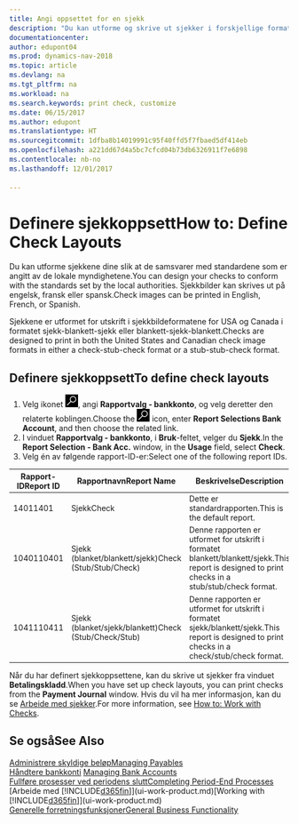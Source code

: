 ```yaml
---
title: Angi oppsettet for en sjekk
description: "Du kan utforme og skrive ut sjekker i forskjellige formater for å følge standarder."
documentationcenter: 
author: edupont04
ms.prod: dynamics-nav-2018
ms.topic: article
ms.devlang: na
ms.tgt_pltfrm: na
ms.workload: na
ms.search.keywords: print check, customize
ms.date: 06/15/2017
ms.author: edupont
ms.translationtype: HT
ms.sourcegitcommit: 1dfba8b14019991c95f40ffd5f7fbaed5df414eb
ms.openlocfilehash: a221dd67d4a5bc7cfcd04b73db6326911f7e6898
ms.contentlocale: nb-no
ms.lasthandoff: 12/01/2017

---
```

# <a name="how-to-define-check-layouts"></a><span data-ttu-id="b405a-103">Definere sjekkoppsett</span><span class="sxs-lookup"><span data-stu-id="b405a-103">How to: Define Check Layouts</span></span>
<span data-ttu-id="b405a-104">Du kan utforme sjekkene dine slik at de samsvarer med standardene som er angitt av de lokale myndighetene.</span><span class="sxs-lookup"><span data-stu-id="b405a-104">You can design your checks to conform with the standards set by the local authorities.</span></span> <span data-ttu-id="b405a-105">Sjekkbilder kan skrives ut på engelsk, fransk eller spansk.</span><span class="sxs-lookup"><span data-stu-id="b405a-105">Check images can be printed in English, French, or Spanish.</span></span>

<span data-ttu-id="b405a-106">Sjekkene er utformet for utskrift i sjekkbildeformatene for USA og Canada i formatet sjekk-blankett-sjekk eller blankett-sjekk-blankett.</span><span class="sxs-lookup"><span data-stu-id="b405a-106">Checks are designed to print in both the United States and Canadian check image formats in either a check-stub-check format or a stub-stub-check format.</span></span>

## <a name="to-define-check-layouts"></a><span data-ttu-id="b405a-107">Definere sjekkoppsett</span><span class="sxs-lookup"><span data-stu-id="b405a-107">To define check layouts</span></span>
1. <span data-ttu-id="b405a-108">Velg ikonet ![Søk etter side eller rapport](media/ui-search/search_small.png "Søk etter side eller rapport"), angi **Rapportvalg - bankkonto**, og velg deretter den relaterte koblingen.</span><span class="sxs-lookup"><span data-stu-id="b405a-108">Choose the ![Search for Page or Report](media/ui-search/search_small.png "Search for Page or Report icon") icon, enter **Report Selections Bank Account**, and then choose the related link.</span></span>
2. <span data-ttu-id="b405a-109">I vinduet **Rapportvalg - bankkonto**, i **Bruk**-feltet, velger du **Sjekk**.</span><span class="sxs-lookup"><span data-stu-id="b405a-109">In the **Report Selection - Bank Acc.** window, in the **Usage** field, select **Check**.</span></span>
3. <span data-ttu-id="b405a-110">Velg én av følgende rapport-ID-er:</span><span class="sxs-lookup"><span data-stu-id="b405a-110">Select one of the following report IDs.</span></span>

| <span data-ttu-id="b405a-111">Rapport-ID</span><span class="sxs-lookup"><span data-stu-id="b405a-111">Report ID</span></span> | <span data-ttu-id="b405a-112">Rapportnavn</span><span class="sxs-lookup"><span data-stu-id="b405a-112">Report Name</span></span> | <span data-ttu-id="b405a-113">Beskrivelse</span><span class="sxs-lookup"><span data-stu-id="b405a-113">Description</span></span> |
| --- | --- | --- |
| <span data-ttu-id="b405a-114">1401</span><span class="sxs-lookup"><span data-stu-id="b405a-114">1401</span></span> |<span data-ttu-id="b405a-115">Sjekk</span><span class="sxs-lookup"><span data-stu-id="b405a-115">Check</span></span> |<span data-ttu-id="b405a-116">Dette er standardrapporten.</span><span class="sxs-lookup"><span data-stu-id="b405a-116">This is the default report.</span></span> |
| <span data-ttu-id="b405a-117">10401</span><span class="sxs-lookup"><span data-stu-id="b405a-117">10401</span></span> |<span data-ttu-id="b405a-118">Sjekk (blanket/blankett/sjekk)</span><span class="sxs-lookup"><span data-stu-id="b405a-118">Check (Stub/Stub/Check)</span></span> |<span data-ttu-id="b405a-119">Denne rapporten er utformet for utskrift i formatet blankett/blankett/sjekk.</span><span class="sxs-lookup"><span data-stu-id="b405a-119">This report is designed to print checks in a stub/stub/check format.</span></span> |
| <span data-ttu-id="b405a-120">10411</span><span class="sxs-lookup"><span data-stu-id="b405a-120">10411</span></span> |<span data-ttu-id="b405a-121">Sjekk (blanket/sjekk/blankett)</span><span class="sxs-lookup"><span data-stu-id="b405a-121">Check (Stub/Check/Stub)</span></span> |<span data-ttu-id="b405a-122">Denne rapporten er utformet for utskrift i formatet sjekk/blankett/sjekk.</span><span class="sxs-lookup"><span data-stu-id="b405a-122">This report is designed to print checks in a check/stub/check format.</span></span> |

<span data-ttu-id="b405a-123">Når du har definert sjekkoppsettene, kan du skrive ut sjekker fra vinduet **Betalingskladd**.</span><span class="sxs-lookup"><span data-stu-id="b405a-123">When you have set up check layouts, you can print checks from the **Payment Journal** window.</span></span> <span data-ttu-id="b405a-124">Hvis du vil ha mer informasjon, kan du se [Arbeide med sjekker](payables-how-work-checks.md).</span><span class="sxs-lookup"><span data-stu-id="b405a-124">For more information, see [How to: Work with Checks](payables-how-work-checks.md).</span></span>

## <a name="see-also"></a><span data-ttu-id="b405a-125">Se også</span><span class="sxs-lookup"><span data-stu-id="b405a-125">See Also</span></span>
[<span data-ttu-id="b405a-126">Administrere skyldige beløp</span><span class="sxs-lookup"><span data-stu-id="b405a-126">Managing Payables</span></span>](payables-manage-payables.md)  
<span data-ttu-id="b405a-127">[Håndtere bankkonti](bank-manage-bank-accounts.md) </span><span class="sxs-lookup"><span data-stu-id="b405a-127">[Managing Bank Accounts](bank-manage-bank-accounts.md) </span></span>  
[<span data-ttu-id="b405a-128">Fullføre prosesser ved periodens slutt</span><span class="sxs-lookup"><span data-stu-id="b405a-128">Completing Period-End Processes</span></span>](year-how-complete-period-end-processes.md)  
<span data-ttu-id="b405a-129">[Arbeide med [!INCLUDE[d365fin](includes/d365fin_md.md)]](ui-work-product.md)</span><span class="sxs-lookup"><span data-stu-id="b405a-129">[Working with [!INCLUDE[d365fin](includes/d365fin_md.md)]](ui-work-product.md)</span></span>  
[<span data-ttu-id="b405a-130">Generelle forretningsfunksjoner</span><span class="sxs-lookup"><span data-stu-id="b405a-130">General Business Functionality</span></span>](ui-across-business-areas.md)

